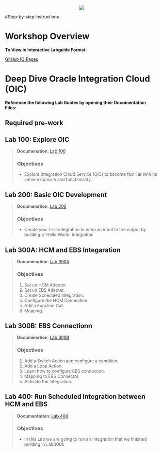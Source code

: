
<center>
<img src="https://cloudaccelerate.github.io/TTC-CommonContent/images/ttc-logo.png" />
</center> 

#Step-by-step Instructions

# Workshop Overview

**To View in Interactive Labguide Format:**  

[GitHub IO Pages](https://rebrand.ly/ttcicslab)

# Deep Dive Oracle Integration Cloud (OIC)

**Reference the following Lab Guides by opening their Documentation Files:**
## **Required pre-work**


## **Lab 100: Explore OIC**

> **Documenation**: [Lab 100](/oic100.md)
> 
> ### **Objectives**
> - Explore Integration Cloud Service (OIC) to become familiar with its service console and functionality.

## **Lab 200: Basic OIC Development**

> **Documenation**: [Lab 200](/oic200.md)
>
> ### **Objectives**
> - Create your first integration to echo an input to the output by building a 'Hello World' integration

## **Lab 300A: HCM and EBS Integaration**

> **Documenation**: [Lab 300A](/oic300a.md)
> 
> ### **Objectives**
> 1. Set up HCM Adapter.
> 2. Set up EBS Adapter.
> 3. Create Scheduled Integration.
> 4. Configure the HCM Connection.
> 5. Add a Function Call.
> 6. Mapping.

## **Lab 300B: EBS Connectionn**

> **Documenation**: [Lab 300B](/oic300b.md)
> 
> ### **Objectives**
> 1. Add a Switch Action and configure a condition.
> 2. Add a Loop Action.
> 3. Learn how to configure EBS connection.
> 4. Mapping to EBS Connector.
> 5. Activate the Integration.

## **Lab 400: Run Scheduled Integration between HCM and EBS**

> **Documentation**: [Lab 400](/oic400.md)
> 
> ### Objectives
> - In this Lab we are going to run an Integration that we finished building in Lab300b
